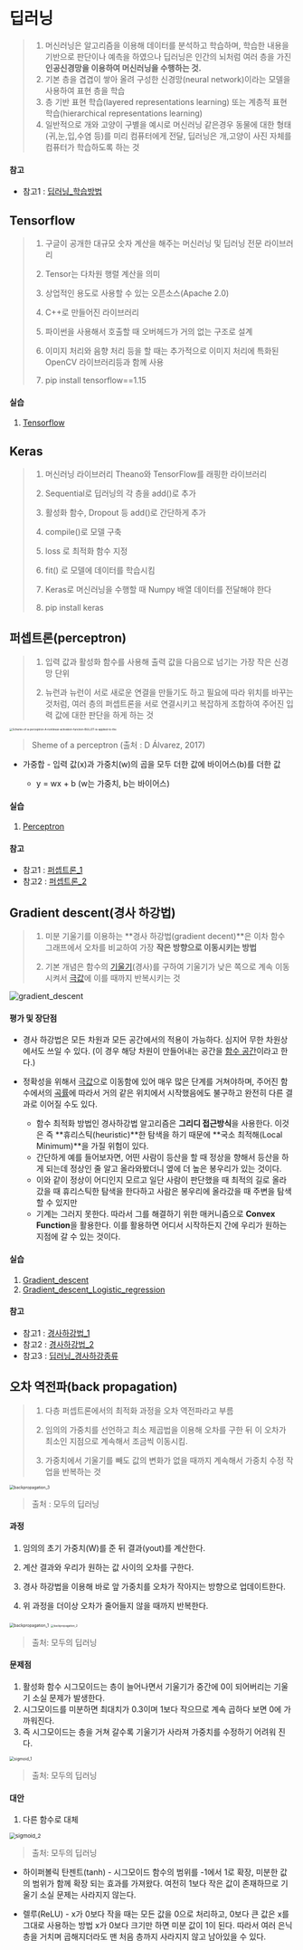 # 딥러닝

> 1. 머신러닝은 알고리즘을 이용해 데이터를 분석하고 학습하며, 학습한 내용을 기반으로 판단이나 예측을 하였으나 딥러닝은 인간의 뇌처럼 여러 층을 가진 **인공신경망을 이용하여 머신러닝을 수행하는 것.**
> 2. 기본 층을 겹겹이 쌓아 올려 구성한 신경망(neural network)이라는 모델을 사용하여 표현 층을 학습
> 3. 층 기반 표현 학습(layered representations learning) 또는 계층적 표현 학습(hierarchical representations learning)
> 4. 일반적으로 개와 고양이 구별을 예시로 머신러닝 같은경우 동물에 대한 형태(귀,눈,입,수염 등)를 미리 컴퓨터에게 전달, 딥러닝은 개,고양이 사진 자체를 컴퓨터가 학습하도록 하는 것

#### 참고

- 참고1 : [딥러닝_학습방법](https://wikidocs.net/36033)

## Tensorflow

> 1. 구글이 공개한 대규모 숫자 계산을 해주는  머신러닝 및 딥러닝 전문 라이브러리 
>
> 2. Tensor는 다차원 행렬 계산을 의미
>
> 3. 상업적인 용도로 사용할 수 있는 오픈소스(Apache 2.0)
>
> 4. C++로 만들어진 라이브러리
>
> 5. 파이썬을 사용해서 호출할 때 오버헤드가 거의 없는 구조로 설계
>
> 6. 이미지 처리와 음향 처리 등을 할 때는 추가적으로 이미지 처리에 특화된 OpenCV 라이브러리등과 함께 사용
> 7. pip install tensorflow==1.15

#### 실습

1. [Tensorflow](https://github.com/madfalc0n/Image-analysis-and-develope/blob/master/Deep_Learning/20191230/1.0_tensorflow.ipynb)



## Keras

> 1. 머신러닝 라이브러리 Theano와 TensorFlow를 래핑한 라이브러리
>
> 2. Sequential로 딥러닝의 각 층을 add()로 추가
>
> 3. 활성화 함수, Dropout 등 add()로 간단하게 추가
>
> 4. compile()로 모델 구축
>
> 5. loss 로 최적화 함수 지정
>
> 6. fit() 로 모델에 데이터를 학습시킴
>
> 7. Keras로 머신러닝을 수행할 때 Numpy 배열 데이터를 전달해야 한다
> 8. pip install keras



## 퍼셉트론(perceptron)

> 1. 입력 값과 활성화 함수를 사용해 출력 값을 다음으로 넘기는 가장 작은 신경망 단위
>
> 2. 뉴런과 뉴런이 서로 새로운 연결을 만들기도 하고 필요에 따라 위치를 바꾸는 것처럼, 여러 층의 퍼셉트론을 서로 연결시키고 복잡하게 조합하여 주어진 입력 값에 대한 판단을 하게 하는 것

<img src="images/Scheme-of-a-perceptron-A-nonlinear-activation-function-BULLET-is-applied-to-the.png" alt="Scheme-of-a-perceptron-A-nonlinear-activation-function-BULLET-is-applied-to-the" style="zoom: 33%;" />

> Sheme of a perceptron (출처 : D Álvarez, 2017)

- 가중합 - 입력 값(x)과 가중치(w)의 곱을 모두 더한 값에 바이어스(b)를 더한 값

  - y = wx + b (w는 가중치,  b는 바이어스)
  

#### 실습

1. [Perceptron](https://github.com/madfalc0n/Image-analysis-and-develope/blob/master/Deep_Learning/20191230/1.3_perceptron.ipynb)

#### 참고
- 참고1 : [퍼셉트론_1](http://www.incodom.kr/%EA%B8%B0%EA%B3%84%ED%95%99%EC%8A%B5/%ED%8D%BC%EC%85%89%ED%8A%B8%EB%A1%A0)
- 참고2 : [퍼셉트론_2](https://wikidocs.net/24958)



## Gradient descent(경사 하강법)

> 1. 미분 기울기를 이용하는 **경사 하강법(gradient decent)**은 이차 함수 그래프에서 오차를 비교하여 가장 **작은 방향으로 이동시키는 방법**
>
> 2. 기본 개념은 함수의 [기울기](https://ko.wikipedia.org/wiki/기울기_(벡터))(경사)를 구하여 기울기가 낮은 쪽으로 계속 이동시켜서 [극값](https://ko.wikipedia.org/wiki/극값)에 이를 때까지 반복시키는 것

![gradient_descent](C:/Users/myounghwan/TIL/data_science/Machine_Learning/images/gradient_descent.png)

#### 평가 및 장단점

- 경사 하강법은 모든 차원과 모든 공간에서의 적용이 가능하다. 심지어 무한 차원상에서도 쓰일 수 있다. (이 경우 해당 차원이 만들어내는 공간을 [함수 공간](https://ko.wikipedia.org/wiki/함수_공간)이라고 한다.)

- 정확성을 위해서 [극값](https://ko.wikipedia.org/wiki/극값)으로 이동함에 있어 매우 많은 단계를 거쳐야하며, 주어진 함수에서의 [곡률](https://ko.wikipedia.org/wiki/곡률)에 따라서 거의 같은 위치에서 시작했음에도 불구하고 완전히 다른 결과로 이어질 수도 있다.
  - 함수 최적화 방법인 경사하강법 알고리즘은 **그리디 접근방식**을 사용한다. 이것은 즉 **휴리스틱(heuristic)**한 탐색을 하기 때문에 **국소 최적해(Local Minimum)**을 가질 위험이 있다.
  - 간단하게 예를 들어보자면,  어떤 사람이 등산을 할 때 정상을 향해서 등산을 하게 되는데 정상인 줄 알고 올라와봤더니 옆에 더 높은 봉우리가 있는 것이다.
  - 이와 같이 정상이 어디인지 모르고 일단 사람이 판단했을 때 최적의 길로 올라 갔을 때 휴리스틱한 탐색을 한다하고 사람은 봉우리에 올라갔을 때 주변을 탐색할 수 있지만
  - 기계는 그러지 못한다. 따라서 그를 해결하기 위한 매커니즘으로 **Convex Function**을 활용한다. 이를 활용하면 어디서 시작하든지 간에 우리가 원하는 지점에 갈 수 있는 것이다. 
#### 실습

1. [Gradient_descent]( https://github.com/madfalc0n/Image-analysis-and-develope/blob/master/Deep_Learning/20191230/1.1_gradient_descent.ipynb)
2. [Gradient_descent_Logistic_regression](https://github.com/madfalc0n/Image-analysis-and-develope/blob/master/Deep_Learning/20191230/1.2_gradient_descent_logistic_regression.ipynb)

#### 참고

- 참고1 : [경사하강법_1](https://ko.wikipedia.org/wiki/%EA%B2%BD%EC%82%AC_%ED%95%98%EA%B0%95%EB%B2%95)
- 참고2 : [경사하강법_2](https://gdyoon.tistory.com/9)
- 참고3 : [딥러닝_경사하강종류 ](https://wikidocs.net/36033)






## 오차 역전파(back propagation)

>1. 다층 퍼셉트론에서의 최적화 과정을 오차 역전파라고 부름
>
>2. 임의의 가중치를 선언하고 최소 제곱법을 이용해 오차를 구한 뒤 이 오차가 최소인 지점으로 계속해서 조금씩 이동시킴.
>
>3. 가중치에서 기울기를 빼도 값의 변화가 없을 때까지 계속해서 가중치 수정 작업을 반복하는 것

<img src="C:\Users\myounghwan\Image-analysis-and-develope\Deep_Learning\20191230\images\backpropagation_3.jpg" alt="backpropagation_3" style="zoom: 50%;" />

> 출처 : 모두의 딥러닝



#### 과정

1.  임의의 초기 가중치(W)를 준 뒤 결과(yout)를 계산한다.

2. 계산 결과와 우리가 원하는 값 사이의 오차를 구한다.

3. 경사 하강법을 이용해 바로 앞 가중치를 오차가 작아지는 방향으로 업데이트한다.
4. 위 과정을 더이상 오차가 줄어들지 않을 때까지 반복한다.

<img src="C:\Users\myounghwan\Image-analysis-and-develope\Deep_Learning\20191230\images\backpropagation_1.jpg" alt="backpropagation_1" style="zoom:50%;" />
<img src="C:\Users\myounghwan\Image-analysis-and-develope\Deep_Learning\20191230\images\backpropagation_2.jpg" alt="backpropagation_2" style="zoom:33%;" />

> 출처: 모두의 딥러닝



#### 문제점

1. 활성화 함수 시그모이드는 층이 늘어나면서 기울기가 중간에 0이 되어버리는 기울기 소실 문제가 발생한다.
2. 시그모이드를 미분하면 최대치가 0.3이며 1보다 작으므로 계속 곱하다 보면 0에 가까워진다.
3. 즉 시그모이드는 층을 거쳐 갈수록 기울기가 사라져 가중치를 수정하기 어려워 진다.

<img src="images/sigmoid_1.jpg" alt="sigmoid_1" style="zoom:50%;" />

> 출처: 모두의 딥러닝

#### 대안

1. 다른 함수로 대체

<img src="images/sigmoid_2.jpg" alt="sigmoid_2" style="zoom: 67%;" />

> 출처: 모두의 딥러닝

 - 하이퍼볼릭 탄젠트(tanh) - 시그모이드 함수의 범위를 -1에서 1로 확장, 미분한 값의 범위가 함께 확장 되는 효과를 가져왔다. 여전히 1보다 작은 값이 존재하므로 기울기 소실 문제는 사라지지 않는다.


 - 렐루(ReLU) - x가 0보다 작을 때는 모든 값을 0으로 처리하고, 0보다 큰 값은 x를 그대로 사용하는 방법 x가 0보다 크기만 하면 미분 값이 1이 된다. 따라서 여러 은닉층을 거치며 곱해지더라도 맨 처음 층까지 사라지지 않고 남아있을 수 있다.



